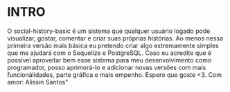 # INTRO
O social-history-basic é um sistema que qualquer usuário logado pode visualizar, gostar, comentar e criar suas próprias histórias. Ao menos nessa primeira versão mais básica eu pretendo criar algo extremamente simples que me ajudará com o Sequelize e PostgreSQL. Caso eu acredite que é possível aproveitar bem esse sistema para meu desenvolvimento como programador, posso aprimorá-lo e adicionar novas versões com mais funcionálidades, parte gráfica e mais empenho. Espero que goste <3. Com amor: Alissin Santos"
